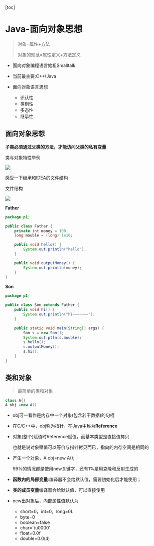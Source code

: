 [toc]

# Java-面向对象思想

> 对象=属性+方法
>
> 对象的规范=属性定义+方法定义

- 面向对象编程语言始祖Smalltalk

- 当前最主要:C++\Java
- 面向对象语言思想
  - 识认性
  - 类别性
  - 多态性
  - 继承性

## 面向对象思想

**子类必须通过父类的方法，才能访问父类的私有变量**

类与对象特性举例

![](https://gitee.com/ababa-317/image/raw/master/images/20220203100322.png)

感受一下继承和IDEA的文件结构

文件结构

![](https://gitee.com/ababa-317/image/raw/master/images/20220203101243.png)

**Father**

```java
package p1;

public class Father {
    private int money = 100;
    long mouble = (long) 1e10;

    public void hello() {
        System.out.println("hello");
    }

    public void outputMoney() {
        System.out.println(money);
    }
}
```

**Son**

```java
package p1;

public class Son extends Father {
    public void hi() {
        System.out.println("hi~~~~~~~");
    }

    public static void main(String[] args) {
        Son s = new Son();
        System.out.ptln(s.mouble);
        s.hello();
        s.outputMoney();
        s.hi();
    }
}
```

## 类和对象

> 最简单的类和对象

```java
class A{}
A obj =new A()
```

- obj可一看作是内存中一个对象(包含若干数据)的句柄

- 在C/C++中，obj称为指针，在Java中称为**Reference**

- 对象(整个)赋值时Reference赋值，而基本类型是直接值拷贝

  也就是说对象赋值可以等价与指针拷贝而已，指向的内存空间是相同的

- 产生一个对象，A obj=new A();

  99%的情况都是使用new关键字，还有1%是用克隆和反射生成的

- **函数内的局部变量**:编译器不会给默认值，需要初始化后才能使用；

- **类的成员变量**编译器会给默认值，可以直接使用

- new出对象后，内部属性值默认为

  - short=0，int=0，long=0L
  - byte=0
  - boolean=false
  - char='\u0000'
  - float=0.0f
  - double=0.0(d)

  
